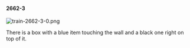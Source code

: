 #### 2662-3
![train-2662-3-0.png](https://github.com/lil-lab/nlvr/raw/master/nlvr/train/images/78/train-2662-3-0.png "train-2662-3-0.png")

There is a box with a blue item touching the wall and a black one right on top of it.